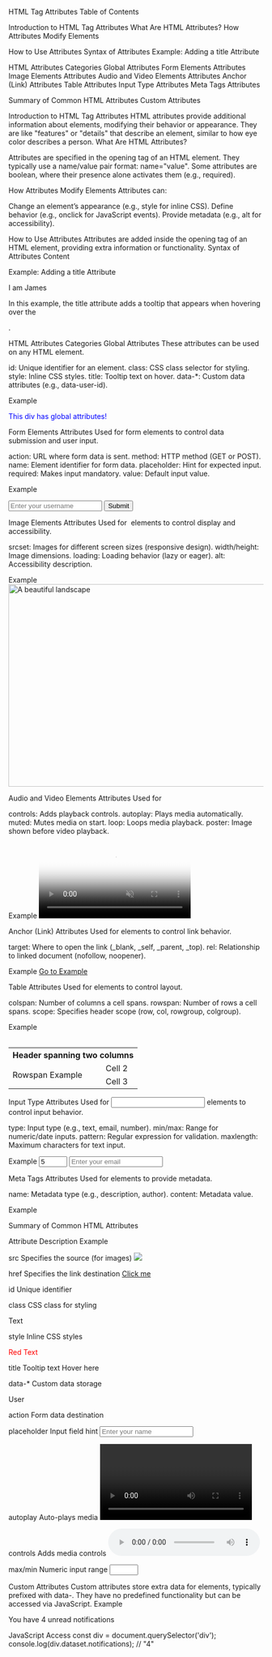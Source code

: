 HTML Tag Attributes
Table of Contents

Introduction to HTML Tag Attributes
What Are HTML Attributes?
How Attributes Modify Elements


How to Use Attributes
Syntax of Attributes
Example: Adding a title Attribute


HTML Attributes Categories
Global Attributes
Form Elements Attributes
Image Elements Attributes
Audio and Video Elements Attributes
Anchor (Link) Attributes
Table Attributes
Input Type Attributes
Meta Tags Attributes


Summary of Common HTML Attributes
Custom Attributes


Introduction to HTML Tag Attributes 
HTML attributes provide additional information about elements, modifying their behavior or appearance. They are like "features" or "details" that describe an element, similar to how eye color describes a person.
What Are HTML Attributes? 

Attributes are specified in the opening tag of an HTML element.
They typically use a name/value pair format: name="value".
Some attributes are boolean, where their presence alone activates them (e.g., required).

How Attributes Modify Elements 
Attributes can:

Change an element’s appearance (e.g., style for inline CSS).
Define behavior (e.g., onclick for JavaScript events).
Provide metadata (e.g., alt for accessibility).


How to Use Attributes 
Attributes are added inside the opening tag of an HTML element, providing extra information or functionality.
Syntax of Attributes 
<element attribute="value">Content</element>

Example: Adding a title Attribute 
<div title="about me">
  <p>I am James</p>
</div>

In this example, the title attribute adds a tooltip that appears when hovering over the <div>.

HTML Attributes Categories 
Global Attributes 
These attributes can be used on any HTML element.

id: Unique identifier for an element.
class: CSS class selector for styling.
style: Inline CSS styles.
title: Tooltip text on hover.
data-*: Custom data attributes (e.g., data-user-id).

Example
<div id="section-1" class="highlight" style="color: blue;" title="This is a blue section" data-user-id="123">
  This div has global attributes!
</div>

Form Elements Attributes 
Used for form elements to control data submission and user input.

action: URL where form data is sent.
method: HTTP method (GET or POST).
name: Element identifier for form data.
placeholder: Hint for expected input.
required: Makes input mandatory.
value: Default input value.

Example
<form action="/submit" method="POST">
  <input type="text" name="username" placeholder="Enter your username" required>
  <button type="submit">Submit</button>
</form>

Image Elements Attributes 
Used for <img> elements to control display and accessibility.

srcset: Images for different screen sizes (responsive design).
width/height: Image dimensions.
loading: Loading behavior (lazy or eager).
alt: Accessibility description.

Example
<img src="image.jpg" alt="A beautiful landscape" width="600" height="400" loading="lazy">

Audio and Video Elements Attributes 
Used for <audio> and <video> elements to control media playback.

controls: Adds playback controls.
autoplay: Plays media automatically.
muted: Mutes media on start.
loop: Loops media playback.
poster: Image shown before video playback.

Example
<video controls autoplay muted loop poster="thumbnail.jpg">
  <source src="movie.mp4" type="video/mp4">
  Your browser does not support the video tag.
</video>

Anchor (Link) Attributes 
Used for <a> elements to control link behavior.

target: Where to open the link (_blank, _self, _parent, _top).
rel: Relationship to linked document (nofollow, noopener).

Example
<a href="https://www.example.com" target="_blank" rel="noopener">Go to Example</a>

Table Attributes 
Used for <table> elements to control layout.

colspan: Number of columns a cell spans.
rowspan: Number of rows a cell spans.
scope: Specifies header scope (row, col, rowgroup, colgroup).

Example
<table>
  <tr>
    <th colspan="2">Header spanning two columns</th>
  </tr>
  <tr>
    <td rowspan="2">Rowspan Example</td>
    <td>Cell 2</td>
  </tr>
  <tr>
    <td>Cell 3</td>
  </tr>
</table>

Input Type Attributes 
Used for <input> elements to control input behavior.

type: Input type (e.g., text, email, number).
min/max: Range for numeric/date inputs.
pattern: Regular expression for validation.
maxlength: Maximum characters for text input.

Example
<input type="number" min="1" max="10" step="1" value="5">
<input type="email" pattern="[a-z0-9._%+-]+@[a-z0-9.-]+\.[a-z]{2,}$" placeholder="Enter your email">

Meta Tags Attributes 
Used for <meta> elements to provide metadata.

name: Metadata type (e.g., description, author).
content: Metadata value.

Example
<meta name="description" content="This is a webpage about HTML attributes">
<meta name="author" content="John Doe">


Summary of Common HTML Attributes 



Attribute
Description
Example



src
Specifies the source (for images)
<img src="image.jpg" />


href
Specifies the link destination
<a href="https://example.com">Click me</a>


id
Unique identifier
<div id="header"></div>


class
CSS class for styling
<p class="highlight">Text</p>


style
Inline CSS styles
<div style="color: red;">Red Text</div>


title
Tooltip text
<span title="More info">Hover here</span>


data-*
Custom data storage
<div data-user-id="123">User</div>


action
Form data destination
<form action="/submit" method="POST">


placeholder
Input field hint
<input type="text" placeholder="Enter your name">


autoplay
Auto-plays media
<video autoplay>Movie</video>


controls
Adds media controls
<audio controls>Audio</audio>


max/min
Numeric input range
<input type="number" min="1" max="10">



Custom Attributes 
Custom attributes store extra data for elements, typically prefixed with data-. They have no predefined functionality but can be accessed via JavaScript.
Example
<div data-notifications="4">You have 4 unread notifications</div>

JavaScript Access
const div = document.querySelector('div');
console.log(div.dataset.notifications); // "4"


